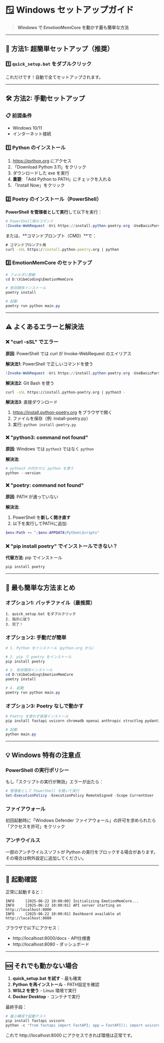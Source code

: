 # 🪟 Windows セットアップガイド

> **Windows で EmotionMemCore を動かす最も簡単な方法**

---

## 🚀 方法1: 超簡単セットアップ（推奨）

### 1️⃣ `quick_setup.bat` をダブルクリック

これだけです！自動で全てセットアップされます。

---

## 🛠️ 方法2: 手動セットアップ

### 📋 前提条件
- Windows 10/11
- インターネット接続

### 1️⃣ Python のインストール

1. https://python.org にアクセス
2. 「Download Python 3.11」をクリック
3. ダウンロードした exe を実行
4. **重要**: 「Add Python to PATH」にチェックを入れる
5. 「Install Now」をクリック

### 2️⃣ Poetry のインストール（PowerShell）

**PowerShell を管理者として実行**して以下を実行：

```powershell
# PowerShell用のコマンド
(Invoke-WebRequest -Uri https://install.python-poetry.org -UseBasicParsing).Content | python -
```

または、**コマンドプロンプト（CMD）**で：

```cmd
# コマンドプロンプト用
curl -sSL https://install.python-poetry.org | python
```

### 3️⃣ EmotionMemCore のセットアップ

```powershell
# フォルダに移動
cd D:\VibeCoding\EmotionMemCore

# 依存関係インストール
poetry install

# 起動
poetry run python main.py
```

---

## ⚠️ よくあるエラーと解決法

### ❌ "curl -sSL" でエラー

**原因**: PowerShell では curl が Invoke-WebRequest のエイリアス

**解決法1**: PowerShell で正しいコマンドを使う
```powershell
(Invoke-WebRequest -Uri https://install.python-poetry.org -UseBasicParsing).Content | python -
```

**解決法2**: Git Bash を使う
```bash
curl -sSL https://install.python-poetry.org | python3 -
```

**解決法3**: 直接ダウンロード
1. https://install.python-poetry.org をブラウザで開く
2. ファイルを保存（例: install-poetry.py）
3. 実行: `python install-poetry.py`

### ❌ "python3: command not found"

**原因**: Windows では `python3` ではなく `python`

**解決法**: 
```powershell
# python3 の代わりに python を使う
python --version
```

### ❌ "poetry: command not found"

**原因**: PATH が通っていない

**解決法**:
1. PowerShell を**新しく開き直す**
2. 以下を実行してPATHに追加:
```powershell
$env:Path += ";$env:APPDATA\Python\Scripts"
```

### ❌ "pip install poetry" でインストールできない？

**代替方法**: pip でインストール
```powershell
pip install poetry
```

---

## 🎯 最も簡単な方法まとめ

### オプション1: バッチファイル（最推奨）
```
1. quick_setup.bat をダブルクリック
2. 指示に従う
3. 完了！
```

### オプション2: 手動だが簡単
```powershell
# 1. Python をインストール（python.org から）

# 2. pip で poetry をインストール
pip install poetry

# 3. 依存関係インストール
cd D:\VibeCoding\EmotionMemCore
poetry install

# 4. 起動
poetry run python main.py
```

### オプション3: Poetry なしで動かす
```powershell
# Poetry を使わず直接インストール
pip install fastapi uvicorn chromadb openai anthropic structlog pydantic jinja2 python-multipart

# 起動
python main.py
```

---

## 💡 Windows 特有の注意点

### PowerShell の実行ポリシー

もし「スクリプトの実行が無効」エラーが出たら：

```powershell
# 管理者として PowerShell を開いて実行
Set-ExecutionPolicy -ExecutionPolicy RemoteSigned -Scope CurrentUser
```

### ファイアウォール

初回起動時に「Windows Defender ファイアウォール」の許可を求められたら「アクセスを許可」をクリック

### アンチウイルス

一部のアンチウイルスソフトが Python の実行をブロックする場合があります。その場合は例外設定に追加してください。

---

## 🚀 起動確認

正常に起動すると：

```
INFO     [2025-06-22 10:00:00] Initializing EmotionMemCore...
INFO     [2025-06-22 10:00:01] API server starting on http://localhost:8000
INFO     [2025-06-22 10:00:01] Dashboard available at http://localhost:8080
```

ブラウザで以下にアクセス：
- http://localhost:8000/docs - API仕様書
- http://localhost:8080 - ダッシュボード

---

## 🆘 それでも動かない場合

1. **quick_setup.bat を試す** - 最も確実
2. **Python を再インストール** - PATH設定を確認
3. **WSL2 を使う** - Linux 環境で実行
4. **Docker Desktop** - コンテナで実行

最終手段：
```powershell
# 最小構成で起動テスト
pip install fastapi uvicorn
python -c "from fastapi import FastAPI; app = FastAPI(); import uvicorn; uvicorn.run(app)"
```

これで http://localhost:8000 にアクセスできれば環境は正常です。